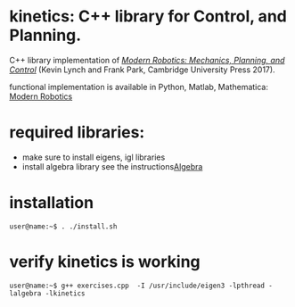 # kinetics: C++ library for Control, and Planning.


C++ library implementation of [_Modern Robotics: Mechanics, Planning, and Control_](https://modernrobotics.org) (Kevin Lynch and Frank Park, Cambridge University Press 2017).

functional implementation is available in Python, Matlab, Mathematica: [ Modern Robotics ](https://github.com/NxRLab/ModernRobotics/)

# required libraries:
- make sure to install eigens, igl libraries
- install algebra library see the instructions[Algebra](http://github.com/ertosns/algebra.git)


# installation

```console
user@name:~$ . ./install.sh

```

# verify kinetics is working
```console
user@name:~$ g++ exercises.cpp  -I /usr/include/eigen3 -lpthread -lalgebra -lkinetics
```
